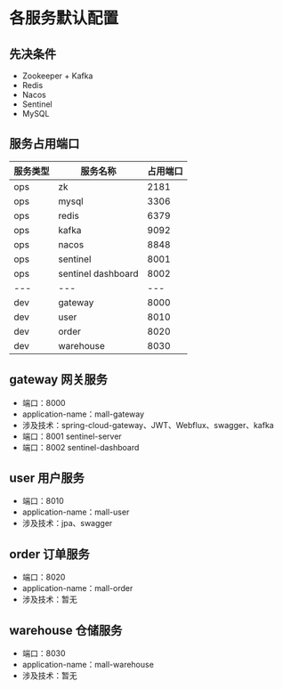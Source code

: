 # 各服务默认配置

## 先决条件
- Zookeeper + Kafka
- Redis
- Nacos
- Sentinel
- MySQL

## 服务占用端口
| 服务类型 | 服务名称 | 占用端口 |
| --- | --- | --- |
| ops | zk         |2181|
| ops | mysql      |3306|
| ops | redis      |6379|
| ops | kafka      |9092|
| ops | nacos      |8848|
| ops | sentinel   |8001|
| ops | sentinel dashboard |8002|
| --- | --- | --- |
| dev | gateway    |8000|
| dev | user       |8010|
| dev | order      |8020|
| dev | warehouse  |8030|


## gateway 网关服务
- 端口：8000
- application-name：mall-gateway
- 涉及技术：spring-cloud-gateway、JWT、Webflux、swagger、kafka
- 端口：8001 sentinel-server
- 端口：8002 sentinel-dashboard

## user 用户服务
- 端口：8010
- application-name：mall-user
- 涉及技术：jpa、swagger

## order 订单服务
- 端口：8020
- application-name：mall-order
- 涉及技术：暂无

## warehouse 仓储服务
- 端口：8030
- application-name：mall-warehouse
- 涉及技术：暂无
